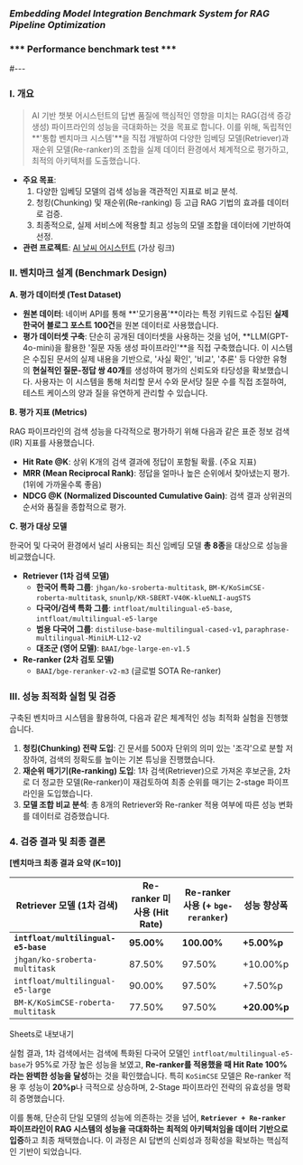 ### *Embedding Model Integration Benchmark System for RAG Pipeline Optimization*
### *** Performance benchmark test *** ###
#---
### **Ⅰ. 개요**

> AI 기반 챗봇 어시스턴트의 답변 품질에 핵심적인 영향을 미치는 RAG(검색 증강 생성) 파이프라인의 성능을 극대화하는 것을 목표로 합니다. 이를 위해, 독립적인 **'통합 벤치마크 시스템'**을 직접 개발하여 다양한 임베딩 모델(Retriever)과 재순위 모델(Re-ranker)의 조합을 실제 데이터 환경에서 체계적으로 평가하고, 최적의 아키텍처를 도출했습니다.
> 
- **주요 목표**:
    1. 다양한 임베딩 모델의 검색 성능을 객관적인 지표로 비교 분석.
    2. 청킹(Chunking) 및 재순위(Re-ranking) 등 고급 RAG 기법의 효과를 데이터로 검증.
    3. 최종적으로, 실제 서비스에 적용할 최고 성능의 모델 조합을 데이터에 기반하여 선정.
- **관련 프로젝트**: [AI 날씨 어시스턴트](https://www.google.com/search?q=https://github.com/your-repo/your-weather-assistant-project) (가상 링크)

### **Ⅱ. 벤치마크 설계 (Benchmark Design)**

**A. 평가 데이터셋 (Test Dataset)**

- **원본 데이터**: 네이버 API를 통해 **'모기용품'**이라는 특정 키워드로 수집된 **실제 한국어 블로그 포스트 100건**을 원본 데이터로 사용했습니다.
- **평가 데이터셋 구축**: 단순히 공개된 데이터셋을 사용하는 것을 넘어, **LLM(GPT-4o-mini)을 활용한 '질문 자동 생성 파이프라인'**을 직접 구축했습니다. 이 시스템은 수집된 문서의 실제 내용을 기반으로, '사실 확인', '비교', '추론' 등 다양한 유형의 **현실적인 질문-정답 쌍 40개**를 생성하여 평가의 신뢰도와 타당성을 확보했습니다. 사용자는 이 시스템을 통해 처리할 문서 수와 문서당 질문 수를 직접 조절하여, 테스트 케이스의 양과 질을 유연하게 관리할 수 있습니다.

**B. 평가 지표 (Metrics)**

RAG 파이프라인의 검색 성능을 다각적으로 평가하기 위해 다음과 같은 표준 정보 검색(IR) 지표를 사용했습니다.

- **Hit Rate @K**: 상위 K개의 검색 결과에 정답이 포함될 확률. (주요 지표)
- **MRR (Mean Reciprocal Rank)**: 정답을 얼마나 높은 순위에서 찾아냈는지 평가. (1위에 가까울수록 좋음)
- **NDCG @K (Normalized Discounted Cumulative Gain)**: 검색 결과 상위권의 순서와 품질을 종합적으로 평가.

**C. 평가 대상 모델**

한국어 및 다국어 환경에서 널리 사용되는 최신 임베딩 모델 **총 8종**을 대상으로 성능을 비교했습니다.

- **Retriever (1차 검색 모델)**
    - **한국어 특화 그룹**: `jhgan/ko-sroberta-multitask`, `BM-K/KoSimCSE-roberta-multitask`, `snunlp/KR-SBERT-V40K-klueNLI-augSTS`
    - **다국어/검색 특화 그룹**: `intfloat/multilingual-e5-base`, `intfloat/multilingual-e5-large`
    - **범용 다국어 그룹**: `distiluse-base-multilingual-cased-v1`, `paraphrase-multilingual-MiniLM-L12-v2`
    - **대조군 (영어 모델)**: `BAAI/bge-large-en-v1.5`
- **Re-ranker (2차 검토 모델)**
    - `BAAI/bge-reranker-v2-m3` (글로벌 SOTA Re-ranker)

### **Ⅲ. 성능 최적화 실험 및 검증**

구축된 벤치마크 시스템을 활용하여, 다음과 같은 체계적인 성능 최적화 실험을 진행했습니다.

1. **청킹(Chunking) 전략 도입**: 긴 문서를 500자 단위의 의미 있는 '조각'으로 분할 저장하여, 검색의 정확도를 높이는 기본 튜닝을 진행했습니다.
2. **재순위 매기기(Re-ranking) 도입**: 1차 검색(Retriever)으로 가져온 후보군을, 2차로 더 정교한 모델(Re-ranker)이 재검토하여 최종 순위를 매기는 2-stage 파이프라인을 도입했습니다.
3. **모델 조합 비교 분석**: 총 8개의 Retriever와 Re-ranker 적용 여부에 따른 성능 변화를 데이터로 검증했습니다.

### **4. 검증 결과 및 최종 결론**

**[벤치마크 최종 결과 요약 (K=10)]**

| Retriever 모델 (1차 검색) | Re-ranker 미사용 (Hit Rate) | Re-ranker 사용 (+ `bge-reranker`) | 성능 향상폭 |
| --- | --- | --- | --- |
| **`intfloat/multilingual-e5-base`** | **95.00%** | **100.00%** | **+5.00%p** |
| `jhgan/ko-sroberta-multitask` | 87.50% | 97.50% | +10.00%p |
| `intfloat/multilingual-e5-large` | 90.00% | 97.50% | +7.50%p |
| `BM-K/KoSimCSE-roberta-multitask` | 77.50% | 97.50% | **+20.00%p** |

Sheets로 내보내기

실험 결과, 1차 검색에서는 검색에 특화된 다국어 모델인 `intfloat/multilingual-e5-base`가 95%로 가장 높은 성능을 보였고, **Re-ranker를 적용했을 때 Hit Rate 100%라는 완벽한 성능을 달성**하는 것을 확인했습니다. 특히 `KoSimCSE` 모델은 Re-ranker 적용 후 성능이 **20%p**나 극적으로 상승하며, 2-Stage 파이프라인 전략의 유효성을 명확히 증명했습니다.

이를 통해, 단순히 단일 모델의 성능에 의존하는 것을 넘어, **`Retriever + Re-ranker` 파이프라인이 RAG 시스템의 성능을 극대화하는 최적의 아키텍처임을 데이터 기반으로 입증**하고 최종 채택했습니다. 이 과정은 AI 답변의 신뢰성과 정확성을 확보하는 핵심적인 기반이 되었습니다.

